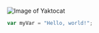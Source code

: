 # 
![Image of Yaktocat](https://octodex.github.com/images/yaktocat.png)
```javascript
var myVar = "Hello, world!";
```
